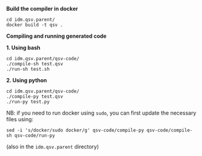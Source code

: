 **Build the compiler in docker**

```
cd idm.qsv.parent/
docker build -t qsv .
```


**Compiling and running generated code**


**1. Using bash**

```
cd idm.qsv.parent/qsv-code/
./compile-sh test.qsv
./run-sh test.sh
```

**2. Using python**

```
cd idm.qsv.parent/qsv-code/
./compile-py test.qsv
./run-py test.py
```

NB: if you need to run docker using `sudo`, you can first update the necessary files using:

```
sed -i 's/docker/sudo docker/g' qsv-code/compile-py qsv-code/compile-sh qsv-code/run-py
```
(also in the `idm.qsv.parent` directory)
